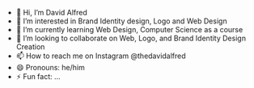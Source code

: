 - 👋 Hi, I’m David Alfred
- 👀 I’m interested in Brand Identity design, Logo and Web Design
- 🌱 I’m currently learning Web Design, Computer Science as a course
- 💞️ I’m looking to collaborate on Web, Logo, and Brand Identity Design Creation
- 📫 How to reach me on Instagram @thedavidalfred
- 😄 Pronouns: he/him
- ⚡ Fun fact: ...

<!---
thedavidalfred/thedavidalfred is a ✨ special ✨ repository because its `README.md` (this file) appears on your GitHub profile.
You can click the Preview link to take a look at your changes.
--->
